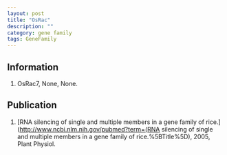 ```yaml
---
layout: post
title: "OsRac"
description: ""
category: gene family
tags: GeneFamily
---
```


## Information
1. OsRac7, None, None.

## Publication
1. [RNA silencing of single and multiple members in a gene family of rice.](http://www.ncbi.nlm.nih.gov/pubmed?term=(RNA silencing of single and multiple members in a gene family of rice.%5BTitle%5D), 2005, Plant Physiol.


